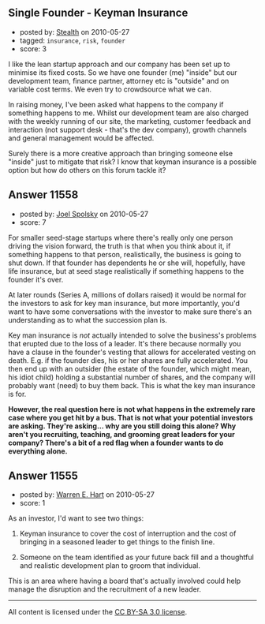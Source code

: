 ## Single Founder - Keyman Insurance

- posted by: [Stealth](https://stackexchange.com/users/-1/2854-stealth) on 2010-05-27
- tagged: `insurance`, `risk`, `founder`
- score: 3

I like the lean startup approach and our company has been set up to minimise its fixed costs. So we have one founder (me) "inside" but our development team, finance partner, attorney etc is "outside" and on variable cost terms. We even try to crowdsource what we can.

In raising money, I've been asked what happens to the company if something happens to me. Whilst our development team are also charged with the weekly running of our site, the marketing, customer feedback and interaction (not support desk - that's the dev company), growth channels and general management would be affected.

Surely there is a more creative approach than bringing someone else "inside" just to mitigate that risk? I know that keyman insurance is a possible option but how do others on this forum tackle it? 


## Answer 11558

- posted by: [Joel Spolsky](https://stackexchange.com/users/-1/4335-joel-spolsky) on 2010-05-27
- score: 7

For smaller seed-stage startups where there's really only one person driving the vision forward, the truth is that when you think about it, if something happens to that person, realistically, the business is going to shut down. If that founder has dependents he or she will, hopefully, have life insurance, but at seed stage realistically if something happens to the founder it's over.

At later rounds (Series A, millions of dollars raised) it would be normal for the investors to ask for key man insurance, but more importantly, you'd want to have some conversations with the investor to make sure there's an understanding as to what the succession plan is.

Key man insurance is *not* actually intended to solve the business's problems that erupted due to the loss of a leader. It's there because normally you have a clause in the founder's vesting that allows for accelerated vesting on death. E.g. if the founder dies, his or her shares are fully accelerated. You then end up with an outsider (the estate of the founder, which might mean, his idiot child) holding a substantial number of shares, and the company will probably want (need) to buy them back. This is what the key man insurance is for.

**However, the real question here is not what happens in the extremely rare case where you get hit by a bus. That is not what your potential investors are asking. They're asking... why are you still doing this alone? Why aren't you recruiting, teaching, and grooming great leaders for your company? There's a bit of a red flag when a founder wants to do everything alone.**


## Answer 11555

- posted by: [Warren E. Hart](https://stackexchange.com/users/-1/2058-warren-e-hart) on 2010-05-27
- score: 1

As an investor, I'd want to see two things:

1) Keyman insurance to cover the cost of interruption and the cost of bringing in a seasoned leader to get things to the finish line.

2) Someone on the team identified as your future back fill and a thoughtful and realistic development plan to groom that individual. 

This is an area where having a board that's actually involved could help manage the disruption and the recruitment of a new leader.



---

All content is licensed under the [CC BY-SA 3.0 license](https://creativecommons.org/licenses/by-sa/3.0/).
